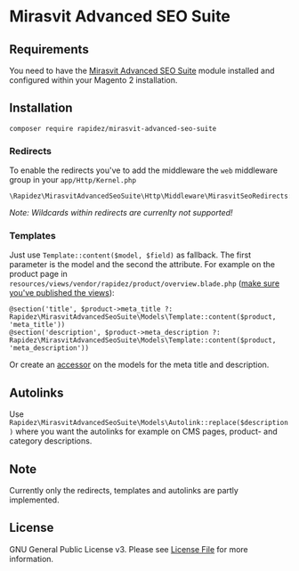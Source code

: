 # Mirasvit Advanced SEO Suite

## Requirements

You need to have the [Mirasvit Advanced SEO Suite](https://mirasvit.com/magento-2-extensions/advanced-seo-suite.html) module installed and configured within your Magento 2 installation.

## Installation

```
composer require rapidez/mirasvit-advanced-seo-suite
```

### Redirects

To enable the redirects you've to add the middleware the `web` middleware group in your `app/Http/Kernel.php`
```
\Rapidez\MirasvitAdvancedSeoSuite\Http\Middleware\MirasvitSeoRedirects::class,
```
*Note: Wildcards within redirects are currenlty not supported!*

### Templates

Just use `Template::content($model, $field)` as fallback. The first parameter is the model and the second the attribute. For example on the product page in `resources/views/vendor/rapidez/product/overview.blade.php` ([make sure you've published the views](https://docs.rapidez.io/0.x/theming.html#views)):
```
@section('title', $product->meta_title ?: Rapidez\MirasvitAdvancedSeoSuite\Models\Template::content($product, 'meta_title'))
@section('description', $product->meta_description ?: Rapidez\MirasvitAdvancedSeoSuite\Models\Template::content($product, 'meta_description'))
```
Or create an [accessor](https://laravel.com/docs/master/eloquent-mutators#defining-an-accessor) on the models for the meta title and description.

## Autolinks

Use `Rapidez\MirasvitAdvancedSeoSuite\Models\Autolink::replace($description)` where you want the autolinks for example on CMS pages, product- and category descriptions.

## Note

Currently only the redirects, templates and autolinks are partly implemented.

## License

GNU General Public License v3. Please see [License File](LICENSE) for more information.
